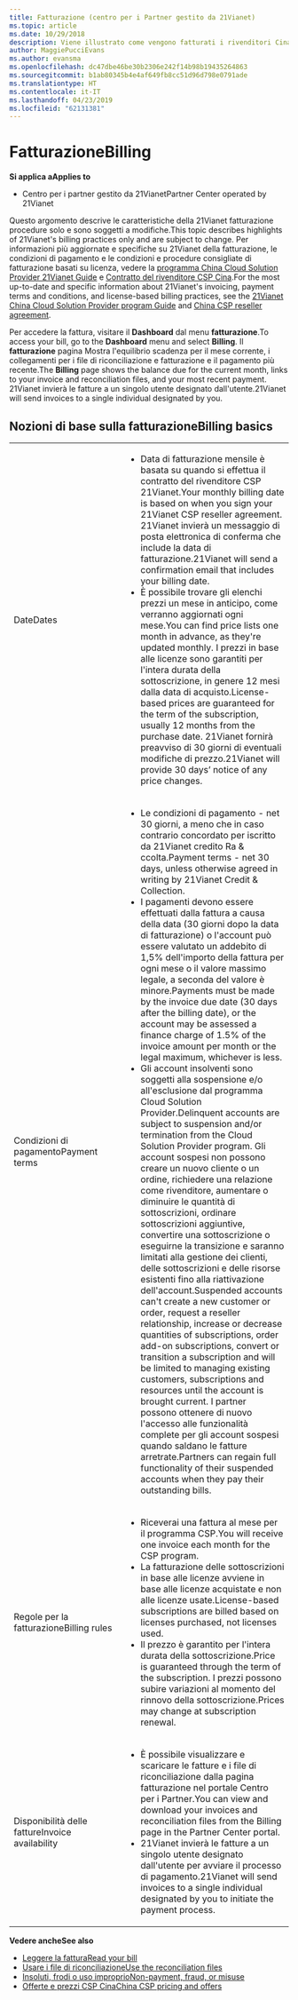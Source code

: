 ```yaml
---
title: Fatturazione (centro per i Partner gestito da 21Vianet)
ms.topic: article
ms.date: 10/29/2018
description: Viene illustrato come vengono fatturati i rivenditori Cina per i servizi forniti ai clienti.
author: MaggiePucciEvans
ms.author: evansma
ms.openlocfilehash: dc47dbe46be30b2306e242f14b98b19435264863
ms.sourcegitcommit: b1ab80345b4e4af649fb8cc51d96d798e0791ade
ms.translationtype: HT
ms.contentlocale: it-IT
ms.lasthandoff: 04/23/2019
ms.locfileid: "62131381"
---
```

# <a name="billing"></a><span data-ttu-id="5205d-103">Fatturazione</span><span class="sxs-lookup"><span data-stu-id="5205d-103">Billing</span></span>

<span data-ttu-id="5205d-104">**Si applica a**</span><span class="sxs-lookup"><span data-stu-id="5205d-104">**Applies to**</span></span>

-   <span data-ttu-id="5205d-105">Centro per i partner gestito da 21Vianet</span><span class="sxs-lookup"><span data-stu-id="5205d-105">Partner Center operated by 21Vianet</span></span>

<span data-ttu-id="5205d-106">Questo argomento descrive le caratteristiche della 21Vianet fatturazione procedure solo e sono soggetti a modifiche.</span><span class="sxs-lookup"><span data-stu-id="5205d-106">This topic describes highlights of 21Vianet's billing practices only and are subject to change.</span></span> <span data-ttu-id="5205d-107">Per informazioni più aggiornate e specifiche su 21Vianet della fatturazione, le condizioni di pagamento e le condizioni e procedure consigliate di fatturazione basati su licenza, vedere la [programma China Cloud Solution Provider 21Vianet Guide](https://www.21vbluecloud.com/office365/SolProv_programguide/) e [ Contratto del rivenditore CSP Cina](https://www.21vbluecloud.com/office365/ResellerAgr/).</span><span class="sxs-lookup"><span data-stu-id="5205d-107">For the most up-to-date and specific information about 21Vianet's invoicing, payment terms and conditions, and license-based billing practices, see the [21Vianet China Cloud Solution Provider program Guide](https://www.21vbluecloud.com/office365/SolProv_programguide/) and [China CSP reseller agreement](https://www.21vbluecloud.com/office365/ResellerAgr/).</span></span>

<span data-ttu-id="5205d-108">Per accedere la fattura, visitare il **Dashboard** dal menu **fatturazione**.</span><span class="sxs-lookup"><span data-stu-id="5205d-108">To access your bill, go to the **Dashboard** menu and select **Billing**.</span></span> <span data-ttu-id="5205d-109">Il **fatturazione** pagina Mostra l'equilibrio scadenza per il mese corrente, i collegamenti per i file di riconciliazione e fatturazione e il pagamento più recente.</span><span class="sxs-lookup"><span data-stu-id="5205d-109">The **Billing** page shows the balance due for the current month, links to your invoice and reconciliation files, and your most recent payment.</span></span> <span data-ttu-id="5205d-110">21Vianet invierà le fatture a un singolo utente designato dall'utente.</span><span class="sxs-lookup"><span data-stu-id="5205d-110">21Vianet will send invoices to a single individual designated by you.</span></span> 


## <a name="billing-basics"></a><span data-ttu-id="5205d-111">Nozioni di base sulla fatturazione</span><span class="sxs-lookup"><span data-stu-id="5205d-111">Billing basics</span></span>


<table>
<colgroup>
<col width="40%" />
<col width="60%" />
</colgroup>
<tbody>
<tr class="odd">
<td><span data-ttu-id="5205d-112">Date</span><span class="sxs-lookup"><span data-stu-id="5205d-112">Dates</span></span></td>
<td><ul>
<li><span data-ttu-id="5205d-113">Data di fatturazione mensile è basata su quando si effettua il contratto del rivenditore CSP 21Vianet.</span><span class="sxs-lookup"><span data-stu-id="5205d-113">Your monthly billing date is based on when you sign your 21Vianet CSP reseller agreement.</span></span> <span data-ttu-id="5205d-114">21Vianet invierà un messaggio di posta elettronica di conferma che include la data di fatturazione.</span><span class="sxs-lookup"><span data-stu-id="5205d-114">21Vianet will send a confirmation email that includes your billing date.</span></span></li>
<li><span data-ttu-id="5205d-115">È possibile trovare gli elenchi prezzi un mese in anticipo, come verranno aggiornati ogni mese.</span><span class="sxs-lookup"><span data-stu-id="5205d-115">You can find price lists one month in advance, as they're updated monthly.</span></span> <span data-ttu-id="5205d-116">I prezzi in base alle licenze sono garantiti per l'intera durata della sottoscrizione, in genere 12 mesi dalla data di acquisto.</span><span class="sxs-lookup"><span data-stu-id="5205d-116">License-based prices are guaranteed for the term of the subscription, usually 12 months from the purchase date.</span></span> <span data-ttu-id="5205d-117">21Vianet fornirà preavviso di 30 giorni di eventuali modifiche di prezzo.</span><span class="sxs-lookup"><span data-stu-id="5205d-117">21Vianet will provide 30 days’ notice of any price changes.</span></span></li>
</ul></td>
</tr>
<tr class="even">
<td><span data-ttu-id="5205d-118">Condizioni di pagamento</span><span class="sxs-lookup"><span data-stu-id="5205d-118">Payment terms</span></span></td>
<td><ul>
<li><span data-ttu-id="5205d-119">Le condizioni di pagamento - net 30 giorni, a meno che in caso contrario concordato per iscritto da 21Vianet credito Ra & ccolta.</span><span class="sxs-lookup"><span data-stu-id="5205d-119">Payment terms - net 30 days, unless otherwise agreed in writing by 21Vianet Credit & Collection.</span></span></li>
<li><span data-ttu-id="5205d-120">I pagamenti devono essere effettuati dalla fattura a causa della data (30 giorni dopo la data di fatturazione) o l'account può essere valutato un addebito di 1,5% dell'importo della fattura per ogni mese o il valore massimo legale, a seconda del valore è minore.</span><span class="sxs-lookup"><span data-stu-id="5205d-120">Payments must be made by the invoice due date (30 days after the billing date), or the account may be assessed a finance charge of 1.5% of the invoice amount per month or the legal maximum, whichever is less.</span></span></li>
<li><span data-ttu-id="5205d-121">Gli account insolventi sono soggetti alla sospensione e/o all'esclusione dal programma Cloud Solution Provider.</span><span class="sxs-lookup"><span data-stu-id="5205d-121">Delinquent accounts are subject to suspension and/or termination from the Cloud Solution Provider program.</span></span> <span data-ttu-id="5205d-122">Gli account sospesi non possono creare un nuovo cliente o un ordine, richiedere una relazione come rivenditore, aumentare o diminuire le quantità di sottoscrizioni, ordinare sottoscrizioni aggiuntive, convertire una sottoscrizione o eseguirne la transizione e saranno limitati alla gestione dei clienti, delle sottoscrizioni e delle risorse esistenti fino alla riattivazione dell'account.</span><span class="sxs-lookup"><span data-stu-id="5205d-122">Suspended accounts can't create a new customer or order, request a reseller relationship, increase or decrease quantities of subscriptions, order add-on subscriptions, convert or transition a subscription and will be limited to managing existing customers, subscriptions and resources until the account is brought current.</span></span> <span data-ttu-id="5205d-123">I partner possono ottenere di nuovo l'accesso alle funzionalità complete per gli account sospesi quando saldano le fatture arretrate.</span><span class="sxs-lookup"><span data-stu-id="5205d-123">Partners can regain full functionality of their suspended accounts when they pay their outstanding bills.</span></span></li>
</ul></td>
</tr>
<tr class="odd">
<td><span data-ttu-id="5205d-124">Regole per la fatturazione</span><span class="sxs-lookup"><span data-stu-id="5205d-124">Billing rules</span></span></td>
<td><ul>
<li><span data-ttu-id="5205d-125">Riceverai una fattura al mese per il programma CSP.</span><span class="sxs-lookup"><span data-stu-id="5205d-125">You will receive one invoice each month for the CSP program.</span></span></li>
<li><span data-ttu-id="5205d-126">La fatturazione delle sottoscrizioni in base alle licenze avviene in base alle licenze acquistate e non alle licenze usate.</span><span class="sxs-lookup"><span data-stu-id="5205d-126">License-based subscriptions are billed based on licenses purchased, not licenses used.</span></span></li>
<li><span data-ttu-id="5205d-127">Il prezzo è garantito per l'intera durata della sottoscrizione.</span><span class="sxs-lookup"><span data-stu-id="5205d-127">Price is guaranteed through the term of the subscription.</span></span> <span data-ttu-id="5205d-128">I prezzi possono subire variazioni al momento del rinnovo della sottoscrizione.</span><span class="sxs-lookup"><span data-stu-id="5205d-128">Prices may change at subscription renewal.</span></span></li>
</ul></td>
</tr>
<tr class="even">
<td><span data-ttu-id="5205d-129">Disponibilità delle fatture</span><span class="sxs-lookup"><span data-stu-id="5205d-129">Invoice availability</span></span></td>
<td><ul>
<li><span data-ttu-id="5205d-130">È possibile visualizzare e scaricare le fatture e i file di riconciliazione dalla pagina fatturazione nel portale Centro per i Partner.</span><span class="sxs-lookup"><span data-stu-id="5205d-130">You can view and download your invoices and reconciliation files from the Billing page in the Partner Center portal.</span></span></li>
<li><span data-ttu-id="5205d-131">21Vianet invierà le fatture a un singolo utente designato dall'utente per avviare il processo di pagamento.</span><span class="sxs-lookup"><span data-stu-id="5205d-131">21Vianet will send invoices to a single individual designated by you to initiate the payment process.</span></span></li>
</ul></td>
</tr>
</tbody>
</table>

<span data-ttu-id="5205d-132">**Vedere anche**</span><span class="sxs-lookup"><span data-stu-id="5205d-132">**See also**</span></span> 
-   [<span data-ttu-id="5205d-133">Leggere la fattura</span><span class="sxs-lookup"><span data-stu-id="5205d-133">Read your bill</span></span>](read-your-bill.md)
-   [<span data-ttu-id="5205d-134">Usare i file di riconciliazione</span><span class="sxs-lookup"><span data-stu-id="5205d-134">Use the reconciliation files</span></span>](use-the-reconciliation-files.md)
-   [<span data-ttu-id="5205d-135">Insoluti, frodi o uso improprio</span><span class="sxs-lookup"><span data-stu-id="5205d-135">Non-payment, fraud, or misuse</span></span>](non-payment-fraud-or-misuse.md)
-   [<span data-ttu-id="5205d-136">Offerte e prezzi CSP Cina</span><span class="sxs-lookup"><span data-stu-id="5205d-136">China CSP pricing and offers</span></span>](see-offers-and-pricing.md)

